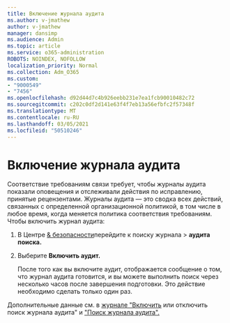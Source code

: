 ```yaml
---
title: Включение журнала аудита
ms.author: v-jmathew
author: v-jmathew
manager: dansimp
ms.audience: Admin
ms.topic: article
ms.service: o365-administration
ROBOTS: NOINDEX, NOFOLLOW
localization_priority: Normal
ms.collection: Adm_O365
ms.custom:
- "9000549"
- "7456"
ms.openlocfilehash: d92d44d7c4b926eebb231e7ea1fcb90010482c72
ms.sourcegitcommit: c202c0df2d141e63f4f7eb13a56efbfc2f57348f
ms.translationtype: MT
ms.contentlocale: ru-RU
ms.lasthandoff: 03/05/2021
ms.locfileid: "50510246"
---
```

# <a name="enable-the-audit-log"></a>Включение журнала аудита

Соответствие требованиям связи требует, чтобы журналы аудита показали оповещения и отслеживали действия по исправлению, принятые рецензентами. Журналы аудита — это сводка всех действий, связанных с определенной организационной политикой, в том числе в любое время, когда меняется политика соответствия требованиям. Чтобы включить журнал аудита:

1. В Центре [& безопасности](https://go.microsoft.com/fwlink/?linkid=2101341)перейдите к поиску журнала   >  **аудита поиска.**
2. Выберите **Включить аудит.**

    После того как вы включите аудит, отображается сообщение о том, что журнал аудита готовится, и вы можете выполнить поиск через несколько часов после завершения подготовки. Это действие необходимо сделать только один раз.

Дополнительные данные см. в [журнале "Включить](https://go.microsoft.com/fwlink/?linkid=2129077) или отключить поиск журнала аудита" и ["Поиск журнала аудита".](https://go.microsoft.com/fwlink/?linkid=2123729)
